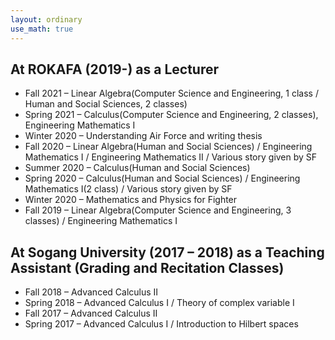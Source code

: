 ```yaml
---
layout: ordinary
use_math: true 
---
```

## At ROKAFA (2019-) as a Lecturer

- Fall 2021 – Linear Algebra(Computer Science and Engineering, 1 class / Human and Social Sciences, 2 classes)
- Spring 2021 – Calculus(Computer Science and Engineering, 2 classes), Engineering Mathematics I
- Winter 2020 – Understanding Air Force and writing thesis
- Fall 2020 – Linear Algebra(Human and Social Sciences) / Engineering Mathematics I / Engineering Mathematics II / Various story given by SF
- Summer 2020 – Calculus(Human and Social Sciences)
- Spring 2020 – Calculus(Human and Social Sciences) / Engineering Mathematics I(2 class) / Various story given by SF
- Winter 2020 – Mathematics and Physics for Fighter
- Fall 2019 – Linear Algebra(Computer Science and Engineering, 3 classes) / Engineering Mathematics I

## At Sogang University (2017 – 2018) as a Teaching Assistant (Grading and Recitation Classes)

- Fall 2018 – Advanced Calculus II
- Spring 2018 –  Advanced Calculus I / Theory of complex variable I
- Fall 2017 – Advanced Calculus II
- Spring 2017 – Advanced Calculus I / Introduction to Hilbert spaces
